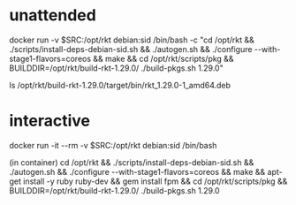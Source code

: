 # unattended

docker run -v $SRC:/opt/rkt debian:sid /bin/bash -c "cd /opt/rkt && ./scripts/install-deps-debian-sid.sh && ./autogen.sh && ./configure --with-stage1-flavors=coreos && make && cd /opt/rkt/scripts/pkg && BUILDDIR=/opt/rkt/build-rkt-1.29.0/ ./build-pkgs.sh 1.29.0"

ls /opt/rkt/build-rkt-1.29.0/target/bin/rkt_1.29.0-1_amd64.deb



# interactive

docker run -it --rm -v $SRC:/opt/rkt debian:sid /bin/bash

(in container)
cd /opt/rkt && ./scripts/install-deps-debian-sid.sh && ./autogen.sh && ./configure --with-stage1-flavors=coreos && make && apt-get install -y ruby ruby-dev && gem install fpm && cd /opt/rkt/scripts/pkg && BUILDDIR=/opt/rkt/build-rkt-1.29.0/ ./build-pkgs.sh 1.29.0
